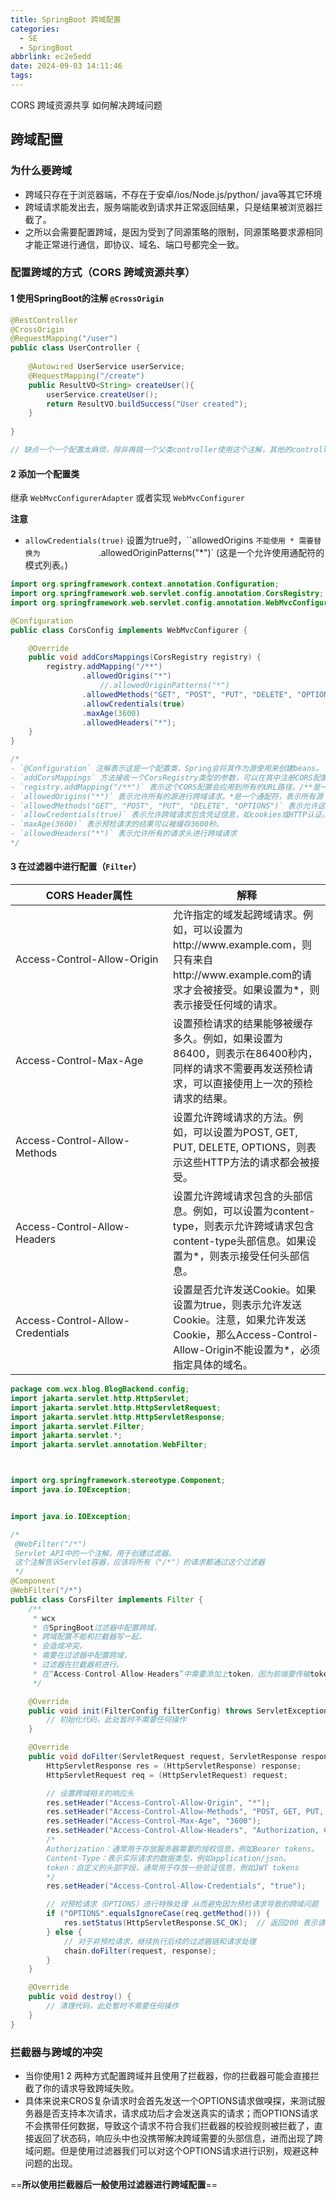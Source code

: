 ```yaml
---
title: SpringBoot 跨域配置
categories:
  - SE
  - SpringBoot
abbrlink: ec2e5edd
date: 2024-09-03 14:11:46
tags:
---
```


CORS 跨域资源共享 如何解决跨域问题

<!--more-->

## 跨域配置

### 为什么要跨域

- 跨域只存在于浏览器端，不存在于安卓/ios/Node.js/python/ java等其它环境
- 跨域请求能发出去，服务端能收到请求并正常返回结果，只是结果被浏览器拦截了。
- 之所以会需要配置跨域，是因为受到了同源策略的限制，同源策略要求源相同才能正常进行通信，即协议、域名、端口号都完全一致。

### 配置跨域的方式（CORS 跨域资源共享）

#### 1 使用SpringBoot的注解 `@CrossOrigin`

```java
@RestController 
@CrossOrigin 
@RequestMapping("/user")
public class UserController {
    
    @Autowired UserService userService;
    @RequestMapping("/create")
    public ResultVO<String> createUser(){
        userService.createUser();
        return ResultVO.buildSuccess("User created");
    }
    
}

// 缺点一个一个配置太麻烦，除非再搞一个父类controller使用这个注解，其他的controller继承这个父类
```

#### 2 添加一个配置类

继承 `WebMvcConfigurerAdapter` 或者实现 `WebMvcConfigurer`

**注意**

- `allowCredentials(true)` 设置为true时，``allowedOrigins `不能使用 * 需要替换为             `.allowedOriginPatterns("*")` (这是一个允许使用通配符的模式列表。)

```java
import org.springframework.context.annotation.Configuration;
import org.springframework.web.servlet.config.annotation.CorsRegistry;
import org.springframework.web.servlet.config.annotation.WebMvcConfigurer;

@Configuration
public class CorsConfig implements WebMvcConfigurer {

    @Override
    public void addCorsMappings(CorsRegistry registry) {
        registry.addMapping("/**")
                .allowedOrigins("*")
          			//.allowedOriginPatterns("*")
                .allowedMethods("GET", "POST", "PUT", "DELETE", "OPTIONS")
                .allowCredentials(true)
                .maxAge(3600)
                .allowedHeaders("*");
    }
}

/*
- `@Configuration` 注解表示这是一个配置类，Spring会将其作为源使用来创建beans。
- `addCorsMappings` 方法接收一个CorsRegistry类型的参数，可以在其中注册CORS配置。  
- `registry.addMapping("/**")` 表示这个CORS配置会应用到所有的URL路径。/**是一个通配符，匹配所有路径。  
- `allowedOrigins("*")` 表示允许所有的源进行跨域请求。*是一个通配符，表示所有源
- `allowedMethods("GET", "POST", "PUT", "DELETE", "OPTIONS")` 表示允许这些HTTP方法的跨域请求。  
- `allowCredentials(true)` 表示允许跨域请求包含凭证信息，如cookies或HTTP认证。
- `maxAge(3600)` 表示预检请求的结果可以被缓存3600秒。  
- `allowedHeaders("*")` 表示允许所有的请求头进行跨域请求
*/
```



#### 3 在过滤器中进行配置（`Filter`）

<table>
  <thead>
    <tr>
      <th style="width: 50%;">CORS Header属性</th>
      <th style="width: 50%;">解释</th>
    </tr>
  </thead>
  <tbody>
    <tr>
      <td>Access-Control-Allow-Origin</td>
      <td>允许指定的域发起跨域请求。例如，可以设置为http://www.example.com，则只有来自http://www.example.com的请求才会被接受。如果设置为*，则表示接受任何域的请求。</td>
    </tr>
    <tr>
      <td>Access-Control-Max-Age</td>
      <td>设置预检请求的结果能够被缓存多久。例如，如果设置为86400，则表示在86400秒内，同样的请求不需要再发送预检请求，可以直接使用上一次的预检请求的结果。</td>
    </tr>
    <tr>
      <td>Access-Control-Allow-Methods</td>
      <td>设置允许跨域请求的方法。例如，可以设置为POST, GET, PUT, DELETE, OPTIONS，则表示这些HTTP方法的请求都会被接受。</td>
    </tr>
    <tr>
      <td>Access-Control-Allow-Headers</td>
      <td>设置允许跨域请求包含的头部信息。例如，可以设置为content-type，则表示允许跨域请求包含content-type头部信息。如果设置为*，则表示接受任何头部信息。</td>
    </tr>
    <tr>
      <td>Access-Control-Allow-Credentials</td>
      <td>设置是否允许发送Cookie。如果设置为true，则表示允许发送Cookie。注意，如果允许发送Cookie，那么Access-Control-Allow-Origin不能设置为*，必须指定具体的域名。</td>
    </tr>
  </tbody>
</table>


```java
package com.wcx.blog.BlogBackend.config;
import jakarta.servlet.http.HttpServlet;
import jakarta.servlet.http.HttpServletRequest;
import jakarta.servlet.http.HttpServletResponse;
import jakarta.servlet.Filter;
import jakarta.servlet.*;
import jakarta.servlet.annotation.WebFilter;



import org.springframework.stereotype.Component;
import java.io.IOException;


import java.io.IOException;

/*
 @WebFilter("/*")
 Servlet API中的一个注解，用于创建过滤器。
 这个注解告诉Servlet容器，应该将所有（"/*"）的请求都通过这个过滤器
 */
@Component
@WebFilter("/*")
public class CorsFilter implements Filter {
    /**
     * wcx
     * 在SpringBoot过滤器中配置跨域，
     * 跨域配置不能和拦截器写一起，
     * 会造成冲突，
     * 需要在过滤器中配置跨域，
     * 过滤器在拦截器前进行。
     * 在“Access-Control-Allow-Headers”中需要添加上token，因为前端要传输token到后端，不能过滤掉。
     */

    @Override
    public void init(FilterConfig filterConfig) throws ServletException {
        // 初始化代码，此处暂时不需要任何操作
    }

    @Override
    public void doFilter(ServletRequest request, ServletResponse response, FilterChain chain) throws IOException, ServletException {
        HttpServletResponse res = (HttpServletResponse) response;
        HttpServletRequest req = (HttpServletRequest) request;

        // 设置跨域相关的响应头
        res.setHeader("Access-Control-Allow-Origin", "*");
        res.setHeader("Access-Control-Allow-Methods", "POST, GET, PUT, DELETE, OPTIONS");
        res.setHeader("Access-Control-Max-Age", "3600");
        res.setHeader("Access-Control-Allow-Headers", "Authorization, Content-Type, token");
        /*
        Authorization：通常用于存放服务器需要的授权信息，例如Bearer tokens。
        Content-Type：表示实际请求的数据类型，例如application/json。
        token：自定义的头部字段，通常用于存放一些验证信息，例如JWT tokens
        */
        res.setHeader("Access-Control-Allow-Credentials", "true");

        // 对预检请求（OPTIONS）进行特殊处理 从而避免因为预检请求导致的跨域问题
        if ("OPTIONS".equalsIgnoreCase(req.getMethod())) {
            res.setStatus(HttpServletResponse.SC_OK);  // 返回200 表示请求成功
        } else {
            // 对于非预检请求，继续执行后续的过滤器链和请求处理
            chain.doFilter(request, response);
        }
    }

    @Override
    public void destroy() {
        // 清理代码，此处暂时不需要任何操作
    }
}
```





### 拦截器与跨域的冲突

- 当你使用1 2 两种方式配置跨域并且使用了拦截器，你的拦截器可能会直接拦截了你的请求导致跨域失败。
- 具体来说来CROS复杂请求时会首先发送一个OPTIONS请求做嗅探，来测试服务器是否支持本次请求，请求成功后才会发送真实的请求；而OPTIONS请求不会携带任何数据，导致这个请求不符合我们拦截器的校验规则被拦截了，直接返回了状态码，响应头中也没携带解决跨域需要的头部信息，进而出现了跨域问题。但是使用过滤器我们可以对这个OPTIONS请求进行识别，规避这种问题的出现。

==**所以使用拦截器后一般使用过滤器进行跨域配置**==

